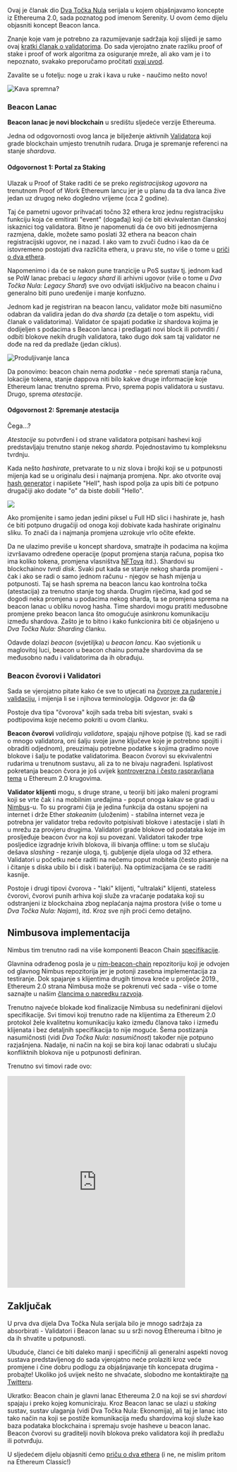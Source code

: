 Ovaj je članak dio [Dva Točka Nula](https://bitfalls.com/hr/tag/two-point-oh/) serijala u kojem objašnjavamo koncepte iz Ethereuma 2.0, sada poznatog pod imenom Serenity. U ovom ćemo dijelu objasniti koncept Beacon lanca.

Znanje koje vam je potrebno za razumijevanje sadržaja koji slijedi je samo ovaj [kratki članak o validatorima](https://bitfalls.com/hr/2018/11/29/dva-tocka-nula-sto-su-to-ethereum-validatori/). Do sada vjerojatno znate razliku proof of stake i proof of work algoritma za osiguranje mreže, ali ako vam je i to nepoznato, svakako preporučamo pročitati [ovaj uvod](https://bitfalls.com/hr/2018/04/24/whats-the-difference-between-proof-of-work-pow-proof-of-stake-pos-and-delegated-pos/).

Zavalite se u fotelju: noge u zrak i kava u ruke - naučimo nešto novo!

![Kava spremna?](/wp-content/uploads/2018/12/01.png)

### Beacon Lanac

**Beacon lanac je novi blockchain** u središtu sljedeće verzije Ethereuma.

Jedna od odgovornosti ovog lanca je bilježenje aktivnih [Validatora](https://bitfalls.com/hr/2018/11/29/dva-tocka-nula-sto-su-to-ethereum-validatori/) koji grade blockchain umjesto trenutnih rudara. Druga je spremanje referenci na stanje _shardova_.

#### Odgovornost 1: Portal za Staking

Ulazak u Proof of Stake raditi će se preko _registracijskog ugovora_ na trenutnom Proof of Work Ethereum lancu jer je u planu da ta dva lanca žive jedan uz drugog neko dogledno vrijeme (cca 2 godine).

Taj će pametni ugovor prihvaćati točno 32 ethera kroz jednu registracijsku funkciju koja će emitirati "event" (događaj) koji će biti ekvivalentan članskoj iskaznici tog validatora. Bitno je napomenuti da će ovo biti jednosmjerna razmjena, dakle, možete samo poslati 32 ethera na beacon chain registracijski ugovor, ne i nazad. I ako vam to zvuči čudno i kao da će istovremeno postojati dva različita ethera, u pravu ste, no više o tome u [priči o dva ethera](https://our.status.im/two-point-oh-the-tale-of-two-ethers/).

Napomenimo i da će se nakon pune tranzicije u PoS sustav tj. jednom kad se PoW lanac prebaci u _legacy shard_ ili arhivni ugovor (više o tome u _Dva Točka Nula: Legacy Shard_) sve ovo odvijati isključivo na beacon chainu i generalno biti puno uređenije i manje konfuzno.

Jednom kad je registriran na beacon lancu, validator može biti nasumično odabran da validira jedan do dva _sharda_ (za detalje o tom aspektu, vidi članak o validatorima). Validator će spajati podatke iz shardova kojima je dodijeljen s podacima s Beacon lanca i predlagati novi block ili potvrditi / odbiti blokove nekih drugih validatora, tako dugo dok sam taj validator ne dođe na red da predlaže (jedan ciklus).

![Produljivanje lanca](/wp-content/uploads/2018/12/02.png)

Da ponovimo: beacon chain nema _podatke_ - neće spremati stanja računa, lokacije tokena, stanje dappova niti bilo kakve druge informacije koje Ethereum lanac trenutno sprema. Prvo, sprema popis validatora u sustavu. Drugo, sprema _atestacije_.

#### Odgovornost 2: Spremanje atestacija

Čega...?

_Atestacije_ su potvrđeni i od strane validatora potpisani hashevi koji predstavljaju trenutno stanje nekog _sharda_. Pojednostavimo tu kompleksnu tvrdnju.

Kada nešto _hashirate_, pretvarate to u niz slova i brojki koji se u potpunosti mijenja kad se u originalu desi i najmanja promjena. Npr. ako otvorite ovaj [hash generator](https://passwordsgenerator.net/sha256-hash-generator/) i napišete "Hell", hash ispod polja za upis biti će potpuno drugačiji ako dodate "o" da biste dobili "Hello".

![](/wp-content/uploads/2018/12/hash.gif)

Ako promijenite i samo jedan jedini piksel u Full HD slici i hashirate je, hash će biti potpuno drugačiji od onoga koji dobivate kada hashirate originalnu sliku. To znači da i najmanja promjena uzrokuje vrlo očite efekte.

Da ne ulazimo previše u koncept shardova, smatrajte ih podacima na kojima izvršavamo određene operacije (poput promjena stanja računa, popisa tko ima koliko tokena, promjena vlasništva [NFTova](https://bitfalls.com/hr/2018/10/15/the-last-nft-non-fungible-token-explanation-post-youll-ever-need/) itd.). Shardovi su blockchainov _tvrdi disk_. Svaki put kada se stanje nekog sharda promijeni - čak i ako se radi o samo jednom računu - njegov se hash mijenja u potpunosti. Taj se hash sprema na beacon lancu kao kontrolna točka (atestacija) za trenutno stanje tog sharda. Drugim riječima, kad god se dogodi neka promjena u podacima nekog sharda, ta se promjena sprema na beacon lanac u obliku novog hasha. Time shardovi mogu pratiti međusobne promjene preko beacon lanca što omogućuje asinkronu komunikaciju između shardova. Zašto je to bitno i kako funkcionira biti će objašnjeno u _Dva Točka Nula: Sharding_ članku.

Odavde dolazi _beacon_ (svjetiljka) u _beacon lancu_. Kao svjetionik u maglovitoj luci, beacon u beacon chainu pomaže shardovima da se međusobno nađu i validatorima da ih obrađuju.

### Beacon čvorovi i Validatori

Sada se vjerojatno pitate kako će sve to utjecati na [čvorove za rudarenje i validaciju](https://bitfalls.com/hr/2017/11/26/whats-bitcoin-node-mining-vs-validation/), i mijenja li se i njihova terminologija. Odgovor je: da 😱

Postoje dva tipa "čvorova" kojih sada treba biti svjestan, svaki s podtipovima koje nećemo pokriti u ovom članku.

**Beacon čvorovi** _validiraju validatore_, spajaju njihove potpise (tj. kad se radi o mnogo validatora, oni šalju svoje javne ključeve koje je potrebno spojiti i obraditi odjednom), preuzimaju potrebne podatke s kojima gradimo nove blokove i šalju te podatke validatorima. Beacon čvorovi su ekvivalentni rudarima u trenutnom sustavu, ali za to ne bivaju nagrađeni. Isplativost pokretanja beacon čvora je još uvijek [kontroverzna i često raspravljana tema](https://github.com/ethereum/eth2.0-specs/issues/157) u Ethereum 2.0 krugovima.

**Validator klijenti** mogu, s druge strane, u teoriji biti jako maleni programi koji se vrte čak i na mobilnim uređajima - poput onoga kakav se gradi u [Nimbus](https://bitfalls.com/hr/2018/11/10/nimbus-for-newbies/)-u. To su programi čija je jedina funkcija da ostanu spojeni na internet i drže Ether _stakeanim_ (uloženim) - stabilna internet veza je potrebna jer validator treba redovito potpisivati blokove i atestacije i slati ih u mrežu za provjeru drugima. Validatori grade blokove od podataka koje im prosljeđuje beacon čvor na koji su povezani. Validatori također trpe posljedice izgradnje krivih blokova, ili bivanja offline: u tom se slučaju dešava _slashing_ - rezanje uloga, tj. gubljenje dijela uloga od 32 ethera. Validatori u početku neće raditi na nečemu poput mobitela (često pisanje na i čitanje s diska ubilo bi i disk i bateriju). Na optimizacijama će se raditi kasnije.

Postoje i drugi tipovi čvorova - "laki" klijenti, "ultralaki" klijenti, stateless čvorovi, čvorovi punih arhiva koji služe za vraćanje podataka koji su odstranjeni iz blockchaina zbog neplaćanja najma prostora (više o tome u _Dva Točka Nula: Najam_), itd. Kroz sve njih proći ćemo detaljno.

## Nimbusova implementacija

Nimbus tim trenutno radi na više komponenti Beacon Chain [specifikacije](https://github.com/ethereum/eth2.0-specs/blob/master/specs/beacon-chain.md).

Glavnina odrađenog posla je u [nim-beacon-chain](https://github.com/status-im/nim-beacon-chain) repozitoriju koji je odvojen od glavnog Nimbus repozitorija jer je potonji zasebna implementacija za testiranje. Dok spajanje s klijentima drugih timova kreće u proljeće 2019., Ethereum 2.0 strana Nimbusa može se pokrenuti već sada - više o tome saznajte u našim [člancima o napredku razvoja](https://our.status.im/nimbus-development-update-feb-2019/).

Trenutno najveće blokade kod finalizacije Nimbusa su nedefinirani dijelovi specifikacije. Svi timovi koji trenutno rade na klijentima za Ethereum 2.0 protokol žele kvalitetnu komunikaciju kako između članova tako i između klijenata i bez detaljnih specifikacija to nije moguće. Šema postizanja nasumičnosti (vidi _Dva Točka Nula: nasumičnost_) također nije potpuno razjašnjena. Nadalje, ni način na koji se bira koji lanac odabrati u slučaju konfliktnih blokova nije u potpunosti definiran.

Trenutno svi timovi rade ovo:

<iframe src="https://giphy.com/embed/WkXTjAYa7b34A" width="403" height="480" frameBorder="0" class="giphy-embed" allowFullScreen></iframe>

## Zaključak

U prva dva dijela Dva Točka Nula serijala bilo je mnogo sadržaja za absorbirati - Validatori i Beacon lanac su u srži novog Ethereuma i bitno je da ih shvatite u potpunosti.

Ubuduće, članci će biti daleko manji i specifičniji ali generalni aspekti novog sustava predstavljenog do sada vjerojatno neće prolaziti kroz veće promjene i čine dobru podlogu za objašnjavanje tih koncepata drugima - probajte! Ukoliko još uvijek nešto ne shvaćate, slobodno me kontaktirajte [na Twitteru](https://twitter.com/bitfalls).

Ukratko: Beacon chain je glavni lanac Ethereuma 2.0 na koji se svi _shardovi_ spajaju i preko kojeg komuniciraju. Kroz Beacon lanac se ulazi u _staking_ sustav, sustav ulaganja (vidi Dva Točka Nula: Ekonomija), ali taj je lanac isto tako način na koji se postiže komunikacija među shardovima koji služe kao baza podataka blockchaina i spremaju svoje hasheve u beacon lanac. Beacon čvorovi su graditelji novih blokova preko validatora koji ih predlažu ili potvrđuju.

U sljedećem dijelu objasniti ćemo [priču o dva ethera](https://our.status.im/two-point-oh-the-tale-of-two-ethers/) (i ne, ne mislim pritom na Ethereum Classic!)
